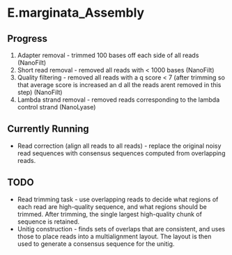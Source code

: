 # E.marginata_Assembly #

## Progress ##
1. Adapter removal - trimmed 100 bases off each side of all reads (NanoFilt)
2. Short read removal - removed all reads with < 1000 bases (NanoFilt)
3. Quality filtering - removed all reads with a q score < 7 (after trimming so that average score is increased an d all the reads arent removed in this step) (NanoFilt)
4. Lambda strand removal - removed reads corresponding to the lambda control strand (NanoLyase)

## Currently Running ## 
* Read correction  (align all reads to all reads) - replace the original noisy read sequences with consensus sequences computed from overlapping reads.

## TODO ##
* Read trimming task - use overlapping reads to decide what regions of each read are high-quality sequence, and what regions should be trimmed. After trimming, the single largest high-quality chunk of sequence is retained.
* Unitig construction - finds sets of overlaps that are consistent, and uses those to place reads into a multialignment layout. The layout is then used to generate a consensus sequence for the unitig.
